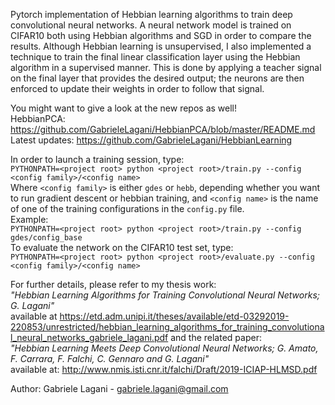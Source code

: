 Pytorch implementation of Hebbian learning algorithms to train
deep convolutional neural networks.
A neural network model is trained on CIFAR10 both using 
Hebbian algorithms and SGD in order to compare the results.
Although Hebbian learning is unsupervised, I also implemented a 
technique to train the final linear classification layer using the
Hebbian algorithm in a supervised manner. This is done by applying a 
teacher signal on the final layer that provides the desired output; 
the neurons are then enforced to update their weights in order to 
follow that signal.

You might want to give a look at the new repos as well!  
HebbianPCA: https://github.com/GabrieleLagani/HebbianPCA/blob/master/README.md  
Latest updates: https://github.com/GabrieleLagani/HebbianLearning  

In order to launch a training session, type:  
`PYTHONPATH=<project root> python <project root>/train.py --config <config family>/<config name>`  
Where `<config family>` is either `gdes` or `hebb`, depending whether 
you want to run gradient descent or hebbian training, and 
`<config name>` is the name of one of the training configurations in 
the `config.py` file.  
Example:  
`PYTHONPATH=<project root> python <project root>/train.py --config gdes/config_base`  
To evaluate the network on the CIFAR10 test set, type:  
`PYTHONPATH=<project root> python <project root>/evaluate.py --config <config family>/<config name>`

For further details, please refer to my thesis work:  
_"Hebbian Learning Algorithms for Training Convolutional Neural Networks; G. Lagani"_  
available at https://etd.adm.unipi.it/theses/available/etd-03292019-220853/unrestricted/hebbian_learning_algorithms_for_training_convolutional_neural_networks_gabriele_lagani.pdf
and the related paper:  
_"Hebbian Learning Meets Deep Convolutional Neural Networks; G. Amato, F. Carrara, F. Falchi, C. Gennaro and G. Lagani"_  
available at: http://www.nmis.isti.cnr.it/falchi/Draft/2019-ICIAP-HLMSD.pdf  

Author: Gabriele Lagani - gabriele.lagani@gmail.com

